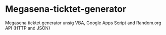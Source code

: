 # Megasena-ticktet-generator
Megasena ticktet generator unsig VBA, Google Apps Script and Random.org API (HTTP and JSON)

